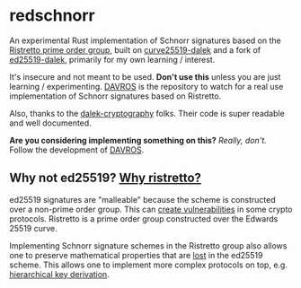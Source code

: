 # redschnorr

An experimental Rust implementation of Schnorr signatures based on the [Ristretto prime order group](https://doc.dalek.rs/curve25519_dalek/ristretto/), built on [curve25519-dalek](https://github.com/dalek-cryptography/curve25519-dalek) and a fork of [ed25519-dalek](https://github.com/dalek-cryptography/ed25519-dalek), primarily for my own learning / interest.

It's insecure and not meant to be used. **Don't use this** unless you are just learning / experimenting. [DAVROS](https://github.com/isislovecruft/davros) is the repository to watch for a real use implementation of Schnorr signatures based on Ristretto.

Also, thanks to the [dalek-cryptography](https://github.com/dalek-cryptography) folks. Their code is super readable and well documented.

**Are you considering implementing something on this?** *Really, don't.* Follow the development of [DAVROS](https://github.com/isislovecruft/davros).

## Why not ed25519? [Why ristretto?](https://ristretto.group/why_ristretto.html)

ed25519 signatures are "malleable" because the scheme is constructed over a non-prime order group. This can [create vulnerabilities](https://ristretto.group/why_ristretto.html#pitfalls-of-a-cofactor) in some crypto protocols. Ristretto is a prime order group constructed over the Edwards 25519 curve.

Implementing Schnorr signature schemes in the Ristretto group also allows one to preserve mathematical properties that are [lost](https://ristretto.group/why_ristretto.html#why-cant-we-just-multiply-by-the-cofactor) in the ed25519 scheme. This allows one to implement more complex protocols on top, e.g. [hierarchical key derivation](https://github.com/bitcoin/bips/blob/master/bip-0032.mediawiki).
